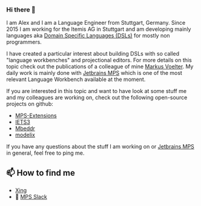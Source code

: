 ### Hi there 👋

I am Alex and I am a Language Engineer from Stuttgart, Germany. Since 2015 I am working for the Itemis AG in Stuttgart and am developing mainly languages
aka [Domain Specific Languages (DSLs)](https://en.wikipedia.org/wiki/Domain-specific_language) for mostly non programmers.

I have created a particular interest about building DSLs with so called "language workbenches" and projectional editors. For more details on this topic check out the publications of a colleague of mine [Markus Voelter](https://voelter.de/publications.html). 
My daily work is mainly done with [Jetbrains MPS](https://www.jetbrains.com/mps/) which is one of the most relevant Language Workbench available at the moment.

If you are interested in this topic and want to have look at some stuff me and my colleagues are working on, check out the
following open-source projects on github:

* [MPS-Extensions](https://github.com/JetBrains/MPS-extensions)
* [IETS3](https://github.com/IETS3/iets3.opensource)
* [Mbeddr](https://github.com/mbeddr)
* [modelix](https://github.com/modelix/modelix)

If you have any questions about the stuff I am working on or  [Jetbrains MPS](https://www.jetbrains.com/mps/) in general, feel free to ping me.

## 📫 How to find me
* [Xing](https://www.xing.com/profile/Alexander_Rimer2)
* 💬 [MPS Slack](http://slack-mps.jetbrains.com/)


